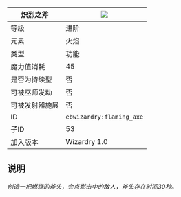 | 炽烈之斧 |![](https://github.com/Electroblob77/Wizardry/blob/1.12.2/src/main/resources/assets/ebwizardry/textures/spells/flaming_axe.png)|
|---|---|
| 等级 | 进阶 |
| 元素 | 火焰 |
| 类型 | 功能 |
| 魔力值消耗 | 45 |
| 是否为持续型 |否 |
| 可被巫师发动 | 否 |
| 可被发射器施展 | 否 |
| ID | `ebwizardry:flaming_axe` |
| 子ID | 53 |
| 加入版本 | Wizardry 1.0 |
## 说明
_创造一把燃烧的斧头，会点燃击中的敌人，斧头存在时间30秒。_
